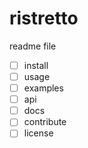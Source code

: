 # ristretto

readme file 
- [ ] install
- [ ] usage
- [ ] examples
- [ ] api   
- [ ] docs
- [ ] contribute
- [ ] license
